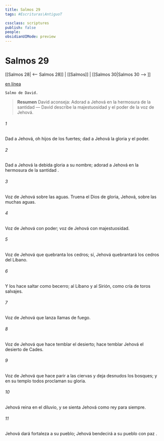 ```yaml
---
title: Salmos 29
tags: #Escrituras\AntiguoT

cssclass: scriptures
publish: false
people:
obsidianUIMode: preview
---
```


# Salmos 29
[[Salmos 28| <-- Salmos 28]] | [[Salmos]] | [[Salmos 30|Salmos 30 --> ]]

[en línea](https://churchofjesuschrist.org/study/scriptures/ot/ps/29?lang=spa)

```
Salmo de David.
```

> __Resumen__
David aconseja: Adorad a Jehová en la hermosura de la santidad — David describe la majestuosidad y el poder de la voz de Jehová.

###### 1 
Dad a Jehová, oh 
hijos
 de los fuertes;
dad a Jehová la gloria y el poder.

###### 2 
Dad a Jehová la debida gloria a su nombre;
adorad a Jehová en la hermosura de la 
santidad
.

###### 3 
Voz de Jehová sobre las aguas.
Truena el Dios de gloria,
Jehová, sobre las muchas aguas.

###### 4 
Voz
 de Jehová con poder;
voz de Jehová con majestuosidad.

###### 5 
Voz de Jehová que quebranta los cedros;
sí, Jehová quebrantará los cedros del Líbano.

###### 6 
Y los hace saltar como becerro;
al Líbano y al Sirión, como cría de toros salvajes.

###### 7 
Voz de Jehová que 
lanza
 llamas de fuego.

###### 8 
Voz de Jehová que hace temblar el desierto;
hace temblar Jehová el desierto de Cades.

###### 9 
Voz de Jehová que hace parir a las ciervas
y deja desnudos los bosques;
y en su templo todos proclaman su gloria.

###### 10 
Jehová reina en el diluvio,
y se sienta Jehová como 
rey
 para siempre.

###### 11 
Jehová dará 
fortaleza
 a su pueblo;
Jehová bendecirá a su pueblo con 
paz
.

